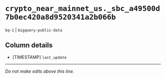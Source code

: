 # `crypto_near_mainnet_us._sbc_a49500d7b0ec420a8d9520341a2b066b`
`bq-1` | `bigquery-public-data`

## Column details
* [TIMESTAMP] `last_update`

-------------------------------------------------------------------------------
*Do not make edits above this line.*
